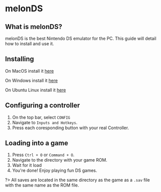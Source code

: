 # melonDS 

## What is melonDS?

melonDS is the best Nintendo DS emulator for the PC. This guide will detail how to install and use it.

## Installing

On MacOS install it [here](https://melonds.kuribo64.net/downloads/melonDS_0.9.5_mac_UB2.dmg)

On Windows install it [here](https://melonds.kuribo64.net/downloads/melonDS_0.9.5_win_x64.zip)

On Ubuntu Linux install it [here](https://melonds.kuribo64.net/downloads/melonDS_0.9.5_linux_x64.zip)

## Configuring a controller

1. On the top bar, select `CONFIG`
2. Navigate to `Inputs and Hotkeys`.
3. Press each coresponding button with your real Controller.

## Loading into a game

1. Press `Ctrl + O` or `Command + O`.
2. Navigate to the directory with your game ROM.
3. Wait for it load
4. You're done! Enjoy playing fun DS games.

?> All saves are located in the same directory as the game as a `.sav` file with the same name as the ROM file.